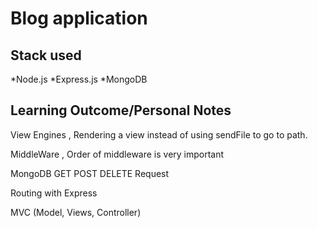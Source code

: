 # Blog application

## Stack used

*Node.js
*Express.js
*MongoDB

## Learning Outcome/Personal Notes

View Engines , Rendering a view instead of using sendFile to go to path.

MiddleWare , Order of middleware is very important

MongoDB GET POST DELETE Request

Routing with Express

MVC (Model, Views, Controller)
